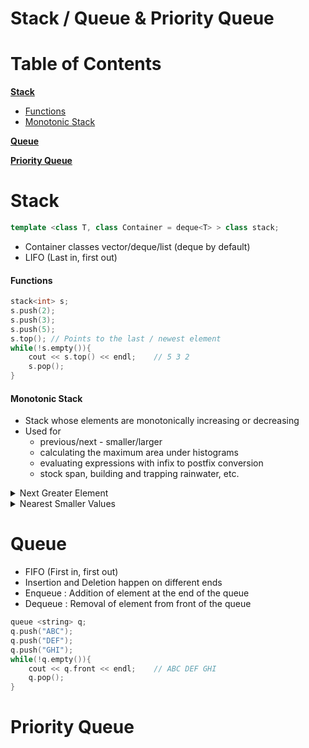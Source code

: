 # Stack / Queue & Priority Queue

# Table of Contents
**[Stack](#stack)**
- [Functions](#functions)
- [Monotonic Stack](#monotonic-stack)

**[Queue](#queue)**

**[Priority Queue](#priority-queue)**


# Stack
```c++
template <class T, class Container = deque<T> > class stack;
```
- Container classes vector/deque/list (deque by default)
- LIFO (Last in, first out)

#### Functions
```c++
stack<int> s;
s.push(2);
s.push(3);
s.push(5);
s.top(); // Points to the last / newest element
while(!s.empty()){
    cout << s.top() << endl;    // 5 3 2
    s.pop();
}
```
#### Monotonic Stack
- Stack whose elements are monotonically increasing or decreasing
- Used for 
    - previous/next - smaller/larger 
    - calculating the maximum area under histograms
    - evaluating expressions with infix to postfix conversion
    - stock span, building and trapping rainwater, etc.


<details>
        <summary> Next Greater Element </summary>
    <pre><code lang="c++">
class Solution
{
    public:
    vector < int > nextLargerElement(vector< int > arr, int n)
    {
        stack < int > s;
        vector < int > ans(n);
        for (int i = n-1; i >= 0; i--)
        {
            //while element at top of stack is less than or equal to
            //current array element, we pop elements from the stack.
            while (!s.empty () and s.top () <= arr[i])
                s.pop ();
            
            if (s.empty ()){    //if stack becomes empty, we store -1 in the answer list 
                ans[i] = -1;
            }
            else{               //else we store the top element of the stack.
                ans[i] = s.top();
            }
            s.push (arr[i]);
        }
        //returning the list.
        return ans;
    }
};
    </code></pre>
</details>  

<details>
        <summary>Nearest Smaller Values</summary>
    <pre><code lang="c++">
void solve()
{
    int n; cin >> n;
    vi v(n);
    for(int i = 0; i < n; i++){
        cin >> v[i];
    }    
    stack < pair < int,int > > st;
    for(int i = 0; i < n; i++){
        while(!st.empty() && st.top().first >= v[i]){
            st.pop();
        }
        if(!st.empty()){
            cout << st.top().second << " ";
        }
        else{
            cout << 0 << " ";
        }
        st.push({v[i], i + 1});
    }
}
    </code></pre>
</details>  



# Queue
- FIFO (First in, first out)
- Insertion and Deletion happen on different ends
- Enqueue : Addition of element at the end of the queue
- Dequeue : Removal of element from front of the queue


```c++
queue <string> q;
q.push("ABC");
q.push("DEF");
q.push("GHI");
while(!q.empty()){
    cout << q.front << endl;    // ABC DEF GHI
    q.pop();
}
```



# Priority Queue